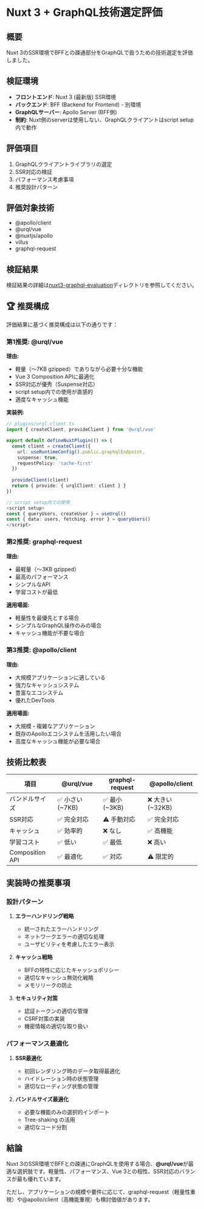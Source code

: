 # Nuxt 3 + GraphQL技術選定評価

## 概要

Nuxt 3のSSR環境でBFFとの疎通部分をGraphQLで扱うための技術選定を評価しました。

## 検証環境

- **フロントエンド**: Nuxt 3 (最新版) SSR環境
- **バックエンド**: BFF (Backend for Frontend) - 別環境
- **GraphQLサーバー**: Apollo Server (BFF側)
- **制約**: Nuxt側のserverは使用しない、GraphQLクライアントはscript setup内で動作

## 評価項目

1. GraphQLクライアントライブラリの選定
2. SSR対応の検証
3. パフォーマンス考慮事項
4. 推奨設計パターン

## 評価対象技術

- @apollo/client
- @urql/vue
- @nuxtjs/apollo
- villus
- graphql-request

## 検証結果

検証結果の詳細は[nuxt3-graphql-evaluation](./nuxt3-graphql-evaluation/)ディレクトリを参照してください。

## 🏆 推奨構成

評価結果に基づく推奨構成は以下の通りです：

### 第1推奨: @urql/vue

**理由:**
- 軽量（～7KB gzipped）でありながら必要十分な機能
- Vue 3 Composition APIに最適化
- SSR対応が優秀（Suspense対応）
- script setup内での使用が直感的
- 適度なキャッシュ機能

**実装例:**
```typescript
// plugins/urql.client.ts
import { createClient, provideClient } from '@urql/vue'

export default defineNuxtPlugin(() => {
  const client = createClient({
    url: useRuntimeConfig().public.graphqlEndpoint,
    suspense: true,
    requestPolicy: 'cache-first'
  })
  
  provideClient(client)
  return { provide: { urqlClient: client } }
})

// script setup内での使用
<script setup>
const { queryUsers, createUser } = useUrql()
const { data: users, fetching, error } = queryUsers()
</script>
```

### 第2推奨: graphql-request

**理由:**
- 最軽量（～3KB gzipped）
- 最高のパフォーマンス
- シンプルなAPI
- 学習コストが最低

**適用場面:**
- 軽量性を最優先とする場合
- シンプルなGraphQL操作のみの場合
- キャッシュ機能が不要な場合

### 第3推奨: @apollo/client

**理由:**
- 大規模アプリケーションに適している
- 強力なキャッシュシステム
- 豊富なエコシステム
- 優れたDevTools

**適用場面:**
- 大規模・複雑なアプリケーション
- 既存のApolloエコシステムを活用したい場合
- 高度なキャッシュ機能が必要な場合

## 技術比較表

| 項目 | @urql/vue | graphql-request | @apollo/client |
|-----|-----------|-----------------|----------------|
| バンドルサイズ | ✅ 小さい (~7KB) | ✅ 最小 (~3KB) | ❌ 大きい (~32KB) |
| SSR対応 | ✅ 完全対応 | ⚠️ 手動対応 | ✅ 完全対応 |
| キャッシュ | ✅ 効率的 | ❌ なし | ✅ 高機能 |
| 学習コスト | ✅ 低い | ✅ 最低 | ❌ 高い |
| Composition API | ✅ 最適化 | ✅ 対応 | ⚠️ 限定的 |

## 実装時の推奨事項

### 設計パターン

1. **エラーハンドリング戦略**
   - 統一されたエラーハンドリング
   - ネットワークエラーの適切な処理
   - ユーザビリティを考慮したエラー表示

2. **キャッシュ戦略**
   - BFFの特性に応じたキャッシュポリシー
   - 適切なキャッシュ無効化戦略
   - メモリリークの防止

3. **セキュリティ対策**
   - 認証トークンの適切な管理
   - CSRF対策の実装
   - 機密情報の適切な取り扱い

### パフォーマンス最適化

1. **SSR最適化**
   - 初回レンダリング時のデータ取得最適化
   - ハイドレーション時の状態管理
   - 適切なローディング状態の管理

2. **バンドルサイズ最適化**
   - 必要な機能のみの選択的インポート
   - Tree-shaking の活用
   - 適切なコード分割

## 結論

Nuxt 3のSSR環境でBFFとの疎通にGraphQLを使用する場合、**@urql/vue**が最適な選択肢です。軽量性、パフォーマンス、Vue 3との相性、SSR対応のバランスが最も優れています。

ただし、アプリケーションの規模や要件に応じて、graphql-request（軽量性重視）や@apollo/client（高機能重視）も検討価値があります。
